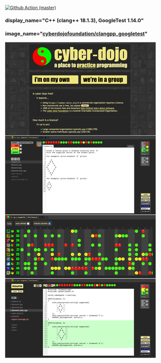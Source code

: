[![Github Action (master)](https://github.com/cyber-dojo-start-points/clangplusplus-googletest/actions/workflows/main.yml/badge.svg)](https://github.com/cyber-dojo-start-points/clangplusplus-googletest/actions)

### display_name="C++ (clang++ 18.1.3), GoogleTest 1.14.0"
### image_name="[cyberdojofoundation/clangpp_googletest](https://hub.docker.com/repository/docker/cyberdojofoundation/clangpp_googletest)"

![cyber-dojo.org home page](https://github.com/cyber-dojo/cyber-dojo/blob/master/shared/home_page_snapshot.png)
